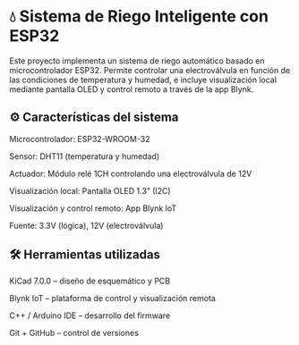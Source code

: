 # 💧 Sistema de Riego Inteligente con ESP32
Este proyecto implementa un sistema de riego automático basado en microcontrolador ESP32. Permite controlar una electroválvula en función de las condiciones de temperatura y humedad, e incluye visualización local mediante pantalla OLED y control remoto a través de la app Blynk.


## ⚙️ Características del sistema

  Microcontrolador: ESP32-WROOM-32
  
  Sensor: DHT11 (temperatura y humedad)

  Actuador: Módulo relé 1CH controlando una electroválvula de 12V

  Visualización local: Pantalla OLED 1.3” (I2C)

  Visualización y control remoto: App Blynk IoT

  Fuente: 3.3V (lógica), 12V (electroválvula)

## 🛠️ Herramientas utilizadas

KiCad 7.0.0 – diseño de esquemático y PCB

Blynk IoT – plataforma de control y visualización remota

C++ / Arduino IDE – desarrollo del firmware

Git + GitHub – control de versiones





